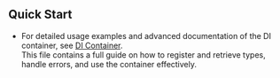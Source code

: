 ## Quick Start

- For detailed usage examples and advanced documentation of the DI container, see [DI Container](di/Readme.md).  
  This file contains a full guide on how to register and retrieve types, handle errors, and use the container effectively.
